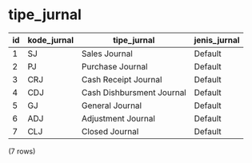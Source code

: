 tipe_jurnal
===========

| id | kode_jurnal |        tipe_jurnal        | jenis_jurnal |
|----|-------------|---------------------------|--------------|
| 1  | SJ          | Sales Journal             | Default      |  |  |  |
| 2  | PJ          | Purchase Journal          | Default      |  |  |  |
| 3  | CRJ         | Cash Receipt Journal      | Default      |  |  |  |
| 4  | CDJ         | Cash Dishbursment Journal | Default      |  |  |  |
| 5  | GJ          | General Journal           | Default      |  |  |  |
| 6  | ADJ         | Adjustment Journal        | Default      |  |  |  |
| 7  | CLJ         | Closed Journal            | Default      |  |  |  |
(7 rows)


